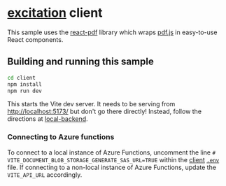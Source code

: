 # [excitation](../) client

This sample uses the [react-pdf](https://projects.wojtekmaj.pl/react-pdf/) library which wraps [pdf.js](https://mozilla.github.io/pdf.js/) in easy-to-use React components.

## Building and running this sample

```zsh
cd client
npm install
npm run dev
```

This starts the Vite dev server. It needs to be serving from [http://localhost:5173/](http://localhost:5173/) but don't go there directly! Instead, follow the directions at [local-backend](../local-backend/).

### Connecting to Azure functions

To connect to a local instance of Azure Functions, uncomment the line `# VITE_DOCUMENT_BLOB_STORAGE_GENERATE_SAS_URL=TRUE` within the [client](../../client/) [`.env`](../../client/.env) file. If connecting to a non-local instance of Azure Functions, update the `VITE_API_URL` accordingly.